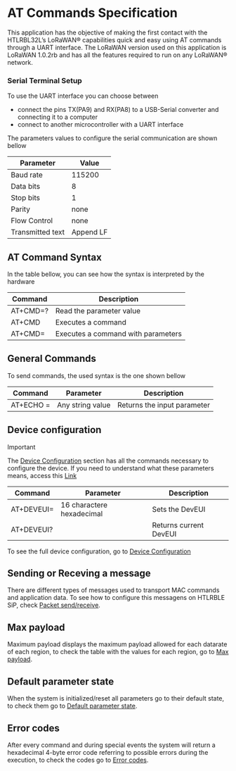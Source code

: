 # AT Commands Specification

This application has the objective of making the first contact with the HTLRBL32L’s LoRaWAN® capabilities quick and easy using AT commands through a UART interface. The LoRaWAN version used on this application is LoRaWAN 1.0.2rb and has all the features required to run on any LoRaWAN® network.

### Serial Terminal Setup

To use the UART interface you can choose between 
- connect the pins TX(PA9) and RX(PA8) to a USB-Serial converter and connecting it to a computer
- connect to another microcontroller with a UART interface

The parameters values to configure the serial communication are shown bellow

| Parameter    | Value      |
| ---------------- | ---------- |
| Baud rate        | 115200     |
| Data bits        | 8          |
| Stop bits        | 1          |
| Parity           |  none      |
| Flow Control     |  none      |
| Transmitted text |  Append LF |

## AT Command Syntax

In the table bellow, you can see how the syntax is interpreted by the hardware

| **Command**         | **Description**                    |
| ------------------- | ---------------------------------- |
| AT+CMD=?            | Read the parameter value           |
| AT+CMD              | Executes a command                 |
| AT+CMD=<parameters> | Executes a command with parameters |

## General Commands

To send commands, the used syntax is the one shown bellow

| **Command**      | **Parameter**    | **Description**             |
| ---------------- | ---------------- | --------------------------- |
| AT+ECHO =<param> | Any string value | Returns the input parameter |


## Device configuration

> [!IMPORTANT]
> The [Device Configuration](Documentation/Device_Configuration.md) section has all the commands necessary to configure the device. If you need to understand what these parameters means, access this [Link](https://www.thethingsindustries.com/docs/devices/abp-vs-otaa/)

| **Command**       | **Parameter**             | **Description**        |
| ----------------- | ------------------------- | ---------------------- |
| AT+DEVEUI=<param> | 16 charactere hexadecimal | Sets the DevEUI        |
| AT+DEVEUI?        |                           | Returns current DevEUI |

To see the full device configuration, go to [Device Configuration](Documentation/Device_Configuration.md)

## Sending or Receving a message
There are different types of messages used to transport MAC commands and application data. To see how to configure this messagens on HTLRBLE SiP, check [Packet send/receive](Documentation/Packet_send_receive.md).

## Max payload
Maximum payload displays the maximum payload allowed for each datarate of each region, to check the table with the values for each region, go to [Max payload](Documentation/Max_payload.md).

## Default parameter state
When the system is initialized/reset all parameters go to their default state, to check them go to [Default parameter state](Documentation/Default_parameter_state.md).

## Error codes
After every command and during special events the system will return a hexadecimal 4-byte error code referring to possible errors during the execution, to check the codes go to [Error codes](Documentation/Error_codes.md).
